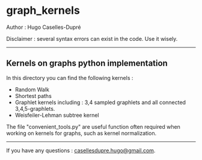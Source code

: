 # graph_kernels

Author : Hugo Caselles-Dupré

Disclaimer : several syntax errors can exist in the code. Use it wisely.

---------------------------------------
Kernels on graphs python implementation
---------------------------------------

In this directory you can find the following kernels : 

- Random Walk 
- Shortest paths
- Graphlet kernels including : 3,4 sampled graphlets and all connected 3,4,5-graphlets.
- Weisfeiler-Lehman subtree kernel

The file "convenient_tools.py" are useful function often required when working on kernels for graphs, such as kernel normalization.

------------------------------------------

If you have any questions : casellesdupre.hugo@gmail.com.
